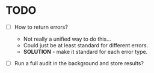 # TODO

- [ ] How to return errors?
    - Not really a unified way to do this... 
    - Could just be at least standard for different errors. 
    - **SOLUTION** - make it standard for each error type. 

- [ ] Run a full audit in the background and store results?